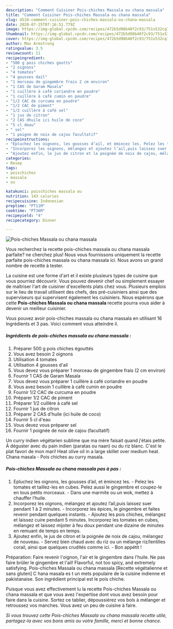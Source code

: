 ```yaml
---
description: "Comment Cuisiner Pois-chiches Massala ou chana massala"
title: "Comment Cuisiner Pois-chiches Massala ou chana massala"
slug: 4518-comment-cuisiner-pois-chiches-massala-ou-chana-massala
date: 2020-07-25T07:16:51.779Z
image: https://img-global.cpcdn.com/recipes/472b5d98b40f2c93/751x532cq70/pois-chiches-massala-ou-chana-massala-photo-principale-de-la-recette.jpg
thumbnail: https://img-global.cpcdn.com/recipes/472b5d98b40f2c93/751x532cq70/pois-chiches-massala-ou-chana-massala-photo-principale-de-la-recette.jpg
cover: https://img-global.cpcdn.com/recipes/472b5d98b40f2c93/751x532cq70/pois-chiches-massala-ou-chana-massala-photo-principale-de-la-recette.jpg
author: Max Armstrong
ratingvalue: 3.5
reviewcount: 11
recipeingredient:
- "500 g pois chiches goutts"
- "2 oignons"
- "4 tomates"
- "4 gousses dail"
- "1 morceau de gingembre frais 2 cm environ"
- "1 CAS de Garam Masala"
- "1 cuillère à café coriandre en poudre"
- "1 cuillère à café cumin en poudre"
- "1/2 CAC de curcuma en poudre"
- "1/2 CAC de piment"
- "1/2 cuillère à café sel"
- "1 jus de citron"
- "2 CAS dhuile ici huile de coco"
- "5 cl deau"
- " sel"
- "1 poigne de noix de cajou facultatif"
recipeinstructions:
- "Epluchez les oignons, les gousses d’ail, et émincez les. Pelez les tomates et taillez-les en cubes. Pelez aussi le gingembre et coupez-le en tous petits morceaux. Dans une marmite ou un wok, mettez à chauffer l’huile."
- "Incorporez les oignons, mélangez et ajoutez l’ail,puis laissez suer pendant 1 à 2 minutes. Incorporez les épices, le gingembre et faites revenir pendant quelques instants. Ajoutez les pois chiches, mélangez et laissez cuire pendant 5 minutes. Incorporez les tomates en cubes, mélangez et laissez mijoter à feu doux pendant une dizaine de minutes en remuant de temps en temps."
- "Ajoutez enfin, le jus de citron et la poignée de noix de cajou, mélangez de nouveau. Servez bien chaud avec du riz ou un mélange riz/lentilles corail, ainsi que quelques crudités comme ici. Bon appétit !"
categories:
- Resep
tags:
- poischiches
- massala
- ou

katakunci: poischiches massala ou 
nutrition: 143 calories
recipecuisine: Indonesian
preptime: "PT11M"
cooktime: "PT36M"
recipeyield: "4"
recipecategory: Dinner

---
```



![Pois-chiches Massala ou chana massala](https://img-global.cpcdn.com/recipes/472b5d98b40f2c93/751x532cq70/pois-chiches-massala-ou-chana-massala-photo-principale-de-la-recette.jpg)

Vous recherchez la recette pois-chiches massala ou chana massala parfaite? ne cherchez plus! Nous vous fournissons uniquement la recette parfaite pois-chiches massala ou chana massala ici. Nous avons un grand nombre de recette à tester.

La cuisine est une forme d'art et il existe plusieurs types de cuisine que vous pourriez découvrir. Vous pouvez devenir chef ou simplement essayer de maîtriser l'art de cuisiner d'excellents plats chez vous. Plusieurs emplois sur le lieu de travail utilisent des chefs, des pré-cuisiniers ainsi que des superviseurs qui supervisent également les cuisiniers. Nous espérons que cette <strong> Pois-chiches Massala ou chana massala </strong> recette pourra vous aider à devenir un meilleur cuisinier.

<!--inarticleads1-->

Vous pouvez avoir pois-chiches massala ou chana massala en utilisant 16 Ingrédients et 3 pas. Voici comment vous atteindre il.

##### Ingrédients de pois-chiches massala ou chana massala :

1. Préparer 500 g pois chiches égouttés
1. Vous avez besoin 2 oignons
1. Utilisation 4 tomates
1. Utilisation 4 gousses d&#39;ail
1. Vous devez vous préparer 1 morceau de gingembre frais (2 cm environ)
1. Fournir 1 CAS de Garam Masala
1. Vous devez vous préparer 1 cuillère à café coriandre en poudre
1. Vous avez besoin 1 cuillère à café cumin en poudre
1. Fournir 1/2 CAC de curcuma en poudre
1. Préparer 1/2 CAC de piment
1. Préparer 1/2 cuillère à café sel
1. Fournir 1 jus de citron
1. Préparer 2 CAS d&#39;huile (ici huile de coco)
1. Fournir 5 cl d&#39;eau
1. Vous devez vous préparer  sel
1. Fournir 1 poignée de noix de cajou (facultatif)


Un curry indien végétarien sublime que ma mère faisait quand j&#39;étais petite. À déguster avec du pain indien (paratas ou naan) ou du riz blanc. C&#39;est le plat favori de mon mari! Heat olive oil in a large skillet over medium heat. Chana masala - Pois chiches au curry masala. 

<!--inarticleads2-->

##### Pois-chiches Massala ou chana massala pas à pas :

1. Epluchez les oignons, les gousses d’ail, et émincez les. - Pelez les tomates et taillez-les en cubes. Pelez aussi le gingembre et coupez-le en tous petits morceaux. - Dans une marmite ou un wok, mettez à chauffer l’huile.
1. Incorporez les oignons, mélangez et ajoutez l’ail,puis laissez suer pendant 1 à 2 minutes. - Incorporez les épices, le gingembre et faites revenir pendant quelques instants. - Ajoutez les pois chiches, mélangez et laissez cuire pendant 5 minutes. Incorporez les tomates en cubes, mélangez et laissez mijoter à feu doux pendant une dizaine de minutes en remuant de temps en temps.
1. Ajoutez enfin, le jus de citron et la poignée de noix de cajou, mélangez de nouveau. - Servez bien chaud avec du riz ou un mélange riz/lentilles corail, ainsi que quelques crudités comme ici. - Bon appétit !


Préparation: Faire revenir l&#39;oignon, l&#39;air et le gingembre dans l&#39;huile. Ne pas faire brûler le gingembre et l&#39;ail! Flavorful, not too spicy, and extremely satisfying. Pois-chiches Massala ou chana massala [Recette végétalienne et sans gluten] C hana masala es t un mets populaire de la cuisine indienne et pakistanaise. Son ingrédient principal est le pois chiche. 

<!--inarticleads1-->

<p>
Puisque vous avez effectivement lu la recette Pois-chiches Massala ou chana massala et que vous avez l'expertise dont vous avez besoin pour faire dans la cuisine. Sortez ce tablier, dépoussiérez vos bols à mélanger et retroussez vos manches. Vous avez un peu de cuisine à faire.
</p>

<p>
<i>Si vous trouvez cette Pois-chiches Massala ou chana massala recette utile, partagez-la avec vos bons amis ou votre famille, merci et bonne chance.</i>
</p>
